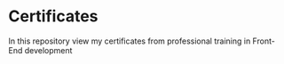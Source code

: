 # Certificates
In this repository view my certificates from professional training in Front-End development

